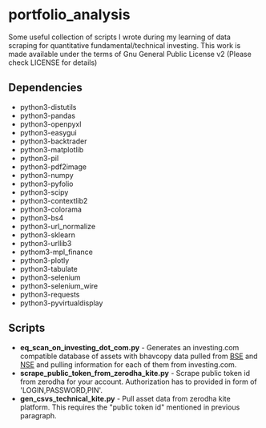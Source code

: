 # portfolio_analysis
Some useful collection of scripts I wrote during my learning of data scraping for quantitative fundamental/technical investing.
This work is made available under the terms of Gnu General Public License v2 (Please check LICENSE for details)

## Dependencies
- python3-distutils
- python3-pandas
- python3-openpyxl
- python3-easygui
- python3-backtrader
- python3-matplotlib
- python3-pil
- python3-pdf2image
- python3-numpy
- python3-pyfolio
- python3-scipy
- python3-contextlib2
- python3-colorama
- python3-bs4
- python3-url_normalize
- python3-sklearn
- python3-urllib3
- pythom3-mpl_finance
- python3-plotly
- python3-tabulate
- python3-selenium
- python3-selenium_wire
- python3-requests
- python3-pyvirtualdisplay

## Scripts
* **eq_scan_on_investing_dot_com.py** - Generates an investing.com compatible database of assets with bhavcopy data pulled from [BSE](https://www.bseindia.com) and [NSE](https://www.nseindia.com) and pulling information for each of them from investing.com.
* **scrape_public_token_from_zerodha_kite.py** - Scrape public token id from zerodha for your account. Authorization has to provided in form of 'LOGIN,PASSWORD,PIN'.
* **gen_csvs_technical_kite.py** - Pull asset data from zerodha kite platform. This requires the "public token id" mentioned in previous paragraph.
